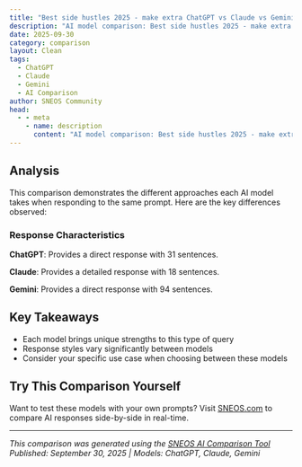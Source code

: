```yaml
---
title: "Best side hustles 2025 - make extra ChatGPT vs Claude vs Gemini: Side Hustle Income000+ per month"
description: "AI model comparison: Best side hustles 2025 - make extra $1000+ per month..."
date: 2025-09-30
category: comparison
layout: Clean
tags:
  - ChatGPT
  - Claude
  - Gemini
  - AI Comparison
author: SNEOS Community
head:
  - - meta
    - name: description
      content: "AI model comparison: Best side hustles 2025 - make extra $1000+ per month..."
---
```


<ChatComparison
  title="Best side hustles 2025 - make extra ChatGPT vs Claude vs Gemini: Side Hustle Income000+ per month"
  prompt="Best side hustles 2025 - make extra $1000+ per month"
  :responses='{"ChatGPT": "Here are some of the best side hustles for 2025 that can help you make an extra $1000 or more per month:\n\n1. **Freelance Digital Services** \n - Skills like graphic design, writing, video editing, coding, or social media management are in high demand. \n - Platforms: Upwork, Fiverr, Toptal.\n\n2. **E-commerce and Dropshipping** \n - Selling products online via Shopify, Etsy, or Amazon. \n - Dropshipping lets you start with low upfront inventory costs.\n\n3. **Content Creation \u0026 Monetization** \n - YouTube, TikTok, and podcasting can generate ad revenue, sponsorships, and affiliate income. \n - Requires consistency and building an engaged audience.\n\n4. **Online Tutoring or Course Creation** \n - Teach subjects, languages, or skills via platforms like VIPKid, Wyzant, or Udemy. \n - Create and sell your own courses for passive income.\n\n5. **Real Estate Investing or Rental Arbitrage** \n - Renting out properties or rooms on Airbnb. \n - Rental arbitrage involves leasing a place long-term and renting it short-term.\n\n6. **Stock Photography \u0026 Digital Products** \n - Sell photos, digital art, printables, or templates on marketplaces like Shutterstock or Etsy.\n\n7. **App or Website Testing** \n - Get paid to test websites and apps for user experience. \n - Platforms: UserTesting, TryMyUI.\n\n8. **Drive for Ride-Sharing or Delivery Services** \n - Uber, Lyft, DoorDash, or Instacart can bring consistent extra income.\n\n9. **Virtual Assistant Services** \n - Help businesses with admin tasks remotely.\n\n10. **Investing and Trading** \n - With careful strategy, trading stocks, crypto, or options can yield extra income (note: higher risk).\n\n**Tips for Success:** \n- Choose hustles that align with your skills and interests. \n- Dedicate consistent time each week. \n- Leverage online platforms to find clients and customers. \n- Keep learning and adapting to market trends.\n\nIf you want, I can help you explore a specific side hustle in detail!", "Claude": "# Best Side Hustles for 2025: $1000\u002B/Month Potential\n\n## **High-Income Digital Side Hustles**\n\n### **1. AI-Powered Content Creation**\n- **What**: Create content using AI tools (writing, video editing, design)\n- **Income potential**: $1,500-5,000/month\n- **Getting started**: Learn tools like ChatGPT, Midjourney, Canva AI\n- **Best for**: Creative individuals, marketers\n\n### **2. Online Course Creation**\n- **What**: Teach skills you already have\n- **Income potential**: $1,000-10,000\u002B/month\n- **Platforms**: Udemy, Teachable, Thinkific\n- **Best for**: Professionals with expertise\n\n### **3. Freelance Consulting**\n- **What**: Leverage your professional skills\n- **Income potential**: $2,000-8,000/month\n- **Areas**: Marketing, HR, Finance, Tech\n- **Platforms**: LinkedIn, Upwork, direct outreach\n\n## **Service-Based Side Hustles**\n\n### **4. Virtual Assistant Services**\n- **What**: Administrative support for businesses\n- **Income potential**: $1,200-3,000/month\n- **Skills needed**: Organization, communication, basic tech\n- **Platforms**: Belay, Time Etc, Fancy Hands\n\n### **5. Social Media Management**\n- **What**: Manage social accounts for small businesses\n- **Income potential**: $1,000-4,000/month\n- **Getting started**: Build portfolio with free work initially\n- **Tools**: Hootsuite, Buffer, Canva\n\n### **6. Bookkeeping**\n- **What**: Manage finances for small businesses\n- **Income potential**: $1,500-4,000/month\n- **Certification**: QuickBooks ProAdvisor (free)\n- **Platforms**: Bench, Pilot, direct clients\n\n## **Creative \u0026 Tech Side Hustles**\n\n### **7. Web Development/Design**\n- **What**: Build websites and apps\n- **Income potential**: $2,000-8,000/month\n- **Skills**: HTML/CSS, WordPress, Shopify\n- **Learning**: FreeCodeCamp, YouTube tutorials\n\n### **8. E-commerce/Dropshipping 2.0**\n- **What**: Sell products online with minimal inventory\n- **Income potential**: $1,000-5,000\u002B/month\n- **Focus**: Niche products, print-on-demand\n- **Platforms**: Shopify, Etsy, Amazon FBA\n\n### **9. YouTube/Content Creation**\n- **What**: Create videos in trending niches\n- **Income potential**: $1,000-10,000\u002B/month\n- **Hot niches 2025**: AI tutorials, finance, productivity\n- **Monetization**: Ads, sponsors, affiliate marketing\n\n## **Investment \u0026 Asset-Based**\n\n### **10. Real Estate Wholesaling**\n- **What**: Find and assign real estate contracts\n- **Income potential**: $2,000-10,000\u002B/month\n- **Requirements**: Marketing budget, negotiation skills\n- **Getting started**: Local real estate investment groups\n\n### **11. High-Yield Side Hustles**\n- **Rental arbitrage**: Rent apartments, sublet on Airbnb\n- **Car rental**: Rent your car on Turo/Getaround\n- **Equipment rental**: Cameras, tools, party supplies\n\n## **Quick Start Strategy**\n\n### **Week 1-2**: Choose Your Hustle\n- Assess your skills and available time\n- Pick 1-2 hustles that match your strengths\n- Set up necessary accounts/tools\n\n### **Week 3-4**: Launch and Test\n- Start with minimum viable service\n- Get first few clients/customers\n- Refine your process\n\n### **Month 2-3**: Scale and Optimize\n- Increase rates as you gain experience\n- Automate repetitive tasks\n- Build systems for growth\n\n## **Success Tips for 2025**\n\n1. **AI Integration**: Use AI tools to increase efficiency in any hustle\n2. **Niche Down**: Specialize rather than being a generalist\n3. **Build Systems**: Create processes that can scale\n4. **Network Online**: Use LinkedIn, Twitter, industry forums\n5. **Track Everything**: Monitor time invested vs. income generated\n\n## **Realistic Timeline to $1,000/month**", "Gemini": "Okay, let\u0027s brainstorm some promising side hustle ideas for 2025 with the potential to earn an extra $1000\u002B per month. These are based on current trends and anticipated future growth. I\u0027ll focus on opportunities that leverage technology, address evolving needs, and offer flexibility.\n\n**Important Considerations:**\n\n* **Time Commitment:** $1000\u002B per month usually requires a significant time commitment. Be realistic about how much time you can dedicate.\n* **Skills:** Leverage your existing skills or be willing to learn new ones. Some hustles require more specialized knowledge than others.\n* **Investment:** Some side hustles require an initial investment (e.g., equipment, software, marketing). Factor this into your profitability calculations.\n* **Market Research:** Always research your local market and target audience to ensure there\u0027s demand for your services.\n* **Scalability:** Consider how scalable the side hustle is. Can you increase your income without proportionally increasing your time and effort?\n* **AI Impact:** Be aware of how AI might impact the side hustle. Can you use AI to enhance your services or will AI be a direct competitor?\n* **Legality:** Make sure you understand the legal and tax implications of your side hustle.\n\n**High-Potential Side Hustles for 2025 (Earning $1000\u002B Per Month is Possible):**\n\n**1. AI-Enhanced Content Creation \u0026 Editing:**\n\n* **Concept:** Leverage AI tools (like Jasper, Copy.ai, or Grammarly) to create and edit content for businesses and individuals. The demand for high-quality content (blog posts, articles, website copy, social media updates, email marketing) is always high.\n* **How to Earn:**\n * **Content Writing/Editing Services:** Offer specialized writing services (e.g., SEO content, technical writing, creative writing).\n * **AI-Powered Content Optimization:** Help businesses optimize existing content for search engines and readability using AI tools.\n * **AI Prompt Engineering:** Become skilled at crafting effective prompts for AI language models to generate specific types of content. Some companies are hiring for prompt engineers.\n* **Why it\u0027s Promising:** AI is rapidly evolving, but human oversight and creativity are still essential. You can use AI to increase your productivity and offer competitive rates.\n* **Skills Needed:** Excellent writing skills, strong understanding of grammar and style, SEO knowledge, familiarity with AI writing tools, ability to adapt to different writing styles.\n* **Potential Challenges:** Competition from other AI-assisted writers, keeping up with the rapidly evolving AI landscape.\n\n**2. Niche E-commerce with Print-on-Demand \u0026 Dropshipping:**\n\n* **Concept:** Create an online store selling products that you don\u0027t physically hold in inventory. Use print-on-demand (POD) services (like Printful or Printify) to create custom designs on products like t-shirts, mugs, and posters. Use dropshipping to fulfill orders directly from a supplier.\n* **How to Earn:**\n * **Identify a Niche:** Focus on a specific interest or hobby (e.g., dog lovers, gamers, environmental activists).\n * **Create Unique Designs:** Use graphic design skills (or hire a designer) to create eye-catching and relevant designs.\n * **Build an Online Store:** Use platforms like Shopify, Etsy, or WooCommerce.\n * **Market Your Products:** Use social media, influencer marketing, and paid advertising to drive traffic to your store.\n* **Why it\u0027s Promising:** Low upfront investment, no need to manage inventory, high potential for scalability.\n* **Skills Needed:** Niche research, design skills (or outsourcing), marketing skills, website building (basic), customer service.\n* **Potential Challenges:** Competition, finding reliable suppliers, managing customer service issues, marketing expenses.\n\n**3. Online Tutoring \u0026 Education (Specialized Skills):**\n\n* **Concept:** Offer online tutoring services in a specific subject area. The demand for online education continues to grow, especially in niche areas.\n* **How to Earn:**\n * **Identify Your Expertise:** Focus on subjects you excel at (e.g., math, science, languages, test preparation, coding, specific software).\n * **Create a Profile:** Use platforms like TutorMe, Chegg Tutors, or create your own website.\n * **Market Your Services:** Use social media, online forums, and word-of-mouth to attract students.\n* **Why it\u0027s Promising:** High demand for specialized knowledge, flexible hours, potential for high hourly rates.\n* **Skills Needed:** Expertise in your subject area, excellent communication skills, patience, ability to explain complex concepts clearly.\n* **Potential Challenges:** Competition, building a client base, dealing with challenging students.\n\n**4. Virtual Assistant Services (Specialized):**\n\n* **Concept:** Provide administrative, technical, or creative assistance to clients remotely. Specialize in a niche area to command higher rates.\n* **How to Earn:**\n * **Identify Your Skills:** Focus on areas like social media management, bookkeeping, website maintenance, content creation, customer support, or technical support.\n * **Create a Profile:** Use platforms like Upwork, Fiverr, or LinkedIn, or create your own website.\n * **Market Your Services:** Reach out to potential clients directly, use social media, and network online.\n* **Why it\u0027s Promising:** High demand for remote assistance, flexible hours, potential for long-term client relationships.\n* **Skills Needed:** Strong organizational skills, excellent communication skills, proficiency in relevant software and tools, ability to work independently.\n* **Potential Challenges:** Competition, building a client base, managing multiple clients, dealing with demanding clients.\n\n**5. Web3 \u0026 Blockchain Related Services:**\n\n* **Concept:** Offer services related to blockchain technology, cryptocurrencies, NFTs, and the metaverse. This is a rapidly growing field with high earning potential.\n* **How to Earn:**\n * **NFT Creation \u0026 Marketing:** Create and market NFTs for artists, brands, or individuals.\n * **Blockchain Consulting:** Help businesses understand and implement blockchain technology.\n * **Web3 Content Creation:** Create content (articles, videos, tutorials) about Web3 topics.\n * **Community Management:** Manage online communities for Web3 projects.\n * **Smart Contract Auditing:** Audit smart contracts for security vulnerabilities (requires specialized technical skills).\n* **Why it\u0027s Promising:** High demand for Web3 expertise, potential for high earning rates.\n* **Skills Needed:** Understanding of blockchain technology, cryptocurrencies, NFTs, and the metaverse, technical skills (depending on the service), marketing skills, communication skills.\n* **Potential Challenges:** The Web3 space is complex and rapidly evolving, requires ongoing learning, can be risky due to market volatility.\n\n**6. Sustainability \u0026 Eco-Friendly Services:**\n\n* **Concept:** Offer services that promote sustainability and environmental responsibility.\n* **How to Earn:**\n * **Sustainable Product Curation/Reselling:** Curate and resell sustainable products through an online store or marketplace.\n * **Energy Audits \u0026 Consulting:** Provide energy audits and consulting services to homeowners and businesses.\n * **Composting \u0026 Recycling Services:** Offer composting and recycling services in your community.\n * **Upcycled/Repurposed Goods:** Create and sell upcycled or repurposed goods.\n* **Why it\u0027s Promising:** Growing consumer demand for sustainable products and services, aligns with ethical values.\n* **Skills Needed:** Knowledge of sustainability practices, marketing skills, sales skills, creativity (for upcycling).\n* **Potential Challenges:** Competition, sourcing sustainable materials, educating consumers.\n\n**Key to Success:**\n\n* **Specialize:** Don\u0027t try to be everything to everyone. Focus on a specific niche to stand out from the competition.\n* **Build a Portfolio:** Showcase your skills and experience with a professional portfolio.\n* **Network:** Connect with other professionals in your field and build relationships.\n* **Provide Excellent Customer Service:** Happy clients are more likely to refer you to others.\n* **Stay Up-to-Date:** Keep learning and adapting to the latest trends and technologies.\n* **Be Persistent:** Building a successful side hustle takes time and effort. Don\u0027t give up easily.\n\nRemember to thoroughly research any side hustle idea before investing your time and money. Good luck!\n"}' 
  published-date="22:46"
/>

## Analysis

This comparison demonstrates the different approaches each AI model takes when responding to the same prompt. Here are the key differences observed:

### Response Characteristics

**ChatGPT**: Provides a direct response with 31 sentences. 

**Claude**: Provides a detailed response with 18 sentences. 

**Gemini**: Provides a direct response with 94 sentences. 

## Key Takeaways

- Each model brings unique strengths to this type of query
- Response styles vary significantly between models
- Consider your specific use case when choosing between these models

## Try This Comparison Yourself

Want to test these models with your own prompts? Visit [SNEOS.com](https://sneos.com) to compare AI responses side-by-side in real-time.

---

*This comparison was generated using the [SNEOS AI Comparison Tool](https://sneos.com)*
*Published: September 30, 2025 | Models: ChatGPT, Claude, Gemini*
